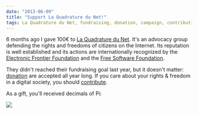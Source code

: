 ```yaml
---
date: "2013-06-09"
title: "Support La Quadrature du Net!"
tags: La Quadrature du Net, fundraising, donation, campaign, contribution, rights, freedom, Internet, advocacy, Free Software Foundation, Electronic Frontier Foundation
---
```


6 months ago I gave 100€ to [La Quadrature du Net](https://www.laquadrature.net). It's an advocacy group defending the rights and freedoms of citizens on the Internet. Its reputation is well established and its actions are internationally recognized by the [Electronic Frontier Foundation](https://www.eff.org/) and the [Free Software Foundation](https://www.fsf.org/).

They didn't reached their fundraising goal last year, but it doesn't matter: [donation](https://support.laquadrature.net/) are accepted all year long. If you care about your rights & freedom in a digital society, you should [contribute](https://support.laquadrature.net/).

As a gift, you'll received decimals of Pi:

![]({attach}quadradure-du-net-pi-decimals.jpg)
